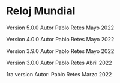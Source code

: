 # Reloj Mundial
Version 5.0.0
Autor
Pablo Retes
Mayo 2022

Version 4.0.0
Autor
Pablo Retes
Mayo 2022

Version 3.9.0
Autor
Pablo Retes
Mayo 2022

Version 3.0.0
Autor
Pablo Retes
Abril 2022

1ra version
Autor: Pablo Retes
Marzo 2022